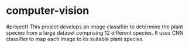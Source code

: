 # computer-vision
#project1
This project develops an image classifier to determine the plant species from a large dataset comprising 12 different species. It uses CNN classifier to map each image to its suitable
plant species.
